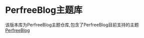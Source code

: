 # PerfreeBlog主题库
该版本库为PerfreeBlog主题仓库,包含了PerfreeBlog目前支持的主题
[PerfreeBlog](http://www.perfree.org.cn)
